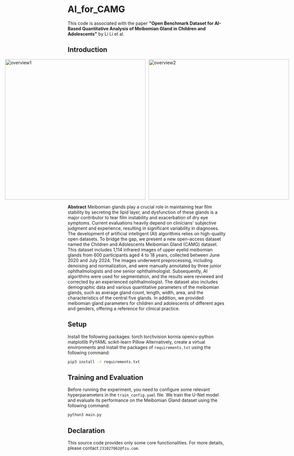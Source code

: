 # AI_for_CAMG

This code is associated with the paper **"Open Benchmark Dataset for AI-Based Quantitative Analysis of Meibomian Gland in Children and Adolescents"** by Li Li et al.

## Introduction
<div style="display: flex; justify-content: center;">
    <img width="446" alt="overview1" src="https://github.com/user-attachments/assets/87d5c84a-32c0-41c9-8de1-61220a517e0a" style="margin-right: 10px;">
    <img width="446" alt="overview2" src="https://github.com/user-attachments/assets/a98daeef-5fc5-4b37-9cb5-a111d4d78cb4">
</div>


**Abstract**  Meibomian glands play a crucial role in maintaining tear film stability by secreting the lipid layer, and dysfunction of these glands is a major contributor to tear film instability and exacerbation of dry eye symptoms. Current evaluations heavily depend on clinicians' subjective judgment and experience, resulting in significant variability in diagnoses. The development of artificial intelligent (AI) algorithms relies on high-quality open datasets. To bridge the gap, we present a new open-access dataset named the Children and Adolescents Meibomian Gland (CAMG) dataset. This dataset includes 1,114 infrared images of upper eyelid meibomian glands from 600 participants aged 4 to 18 years, collected between June 2020 and July 2024. The images underwent preprocessing, including denoising and normalization, and were manually annotated by three junior ophthalmologists and one senior ophthalmologist. Subsequently, AI algorithms were used for segmentation, and the results were reviewed and corrected by an experienced ophthalmologist. The dataset also includes demographic data and various quantitative parameters of the meibomian glands, such as average gland count, length, width, area, and the characteristics of the central five glands. In addition, we provided meibomian gland parameters for children and adolescents of different ages and genders, offering a reference for clinical practice.




## Setup
Install the following packages: torch torchvision kornia opencv-python matplotlib PyYAML scikit-learn Pillow
Alternatively, create a virtual environments and install the packages of `requirements.txt` using the following command:
```bash
pip3 install -r requirements.txt
```

## Training and Evaluation
Before running the experiment, you need to configure some relevant hyperparameters in the `train_config.yaml` file.
We train the U-Net model and evaluate its performance on the Meibomian Gland dataset using the following command:
```bash
python3 main.py
```
## Declaration
This source code provides only some core functionalities. For more details, please contact `231027062@fzu.com`.
